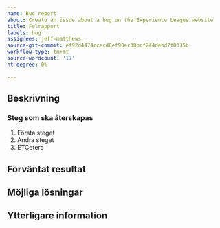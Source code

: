 ```yaml
---
name: Bug report
about: Create an issue about a bug on the Experience League website
title: Felrapport
labels: bug
assignees: jeff-matthews
source-git-commit: ef92d4474ccecd0ef90ec38bcf244debd7f0335b
workflow-type: tm+mt
source-wordcount: '17'
ht-degree: 0%

---
```



## Beskrivning

<!-- (REQUIRED) What is the issue or current behavior? -->

### Steg som ska återskapas

<!-- (OPTIONAL) What needs to be done to replicate this issue? You can provide your scenario in a Gist. -->

1. Första steget
1. Andra steget
1. ETCetera

## Förväntat resultat

<!-- (REQUIRED) What is the expected result or behavior after resolving this issue? -->

## Möjliga lösningar

<!-- (OPTIONAL) What would a solution for this issue look like? -->

## Ytterligare information

<!-- (OPTIONAL) What other information can you provide about this issue? -->

<!--
Thank you for taking the time to report this issue!
GitHub Issues in this repo should relate to the applicable codebase.

Before submitting this issue, make sure you are complying with our Code of Conduct:
https://github.com/AdobeDocs/commerce-operations.en/blob/main/code-of-conduct.md

Issues that do not comply with our Code of Conduct or do not contain enough information may be closed at the maintainers' discretion.

Feel free to remove this section before creating this issue.
-->
